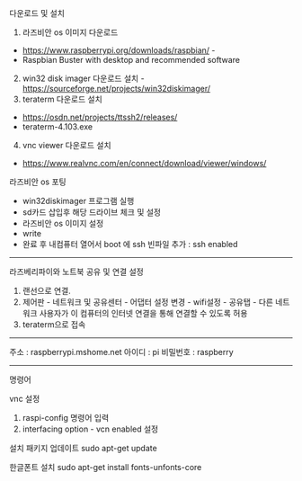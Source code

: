 다운로드 및 설치
1) 라즈비안 os 이미지 다운로드 
- https://www.raspberrypi.org/downloads/raspbian/ - 
- Raspbian Buster with desktop and recommended software
2) win32 disk imager 다운로드 설치
-https://sourceforge.net/projects/win32diskimager/
3) teraterm 다운로드 설치
- https://osdn.net/projects/ttssh2/releases/
- teraterm-4.103.exe
4) vnc viewer 다운로드 설치
- https://www.realvnc.com/en/connect/download/viewer/windows/

라즈비안 os 포팅
- win32diskimager 프로그램 실행
- sd카드 삽입후 해당 드라이브 체크 및 설정
- 라즈비안 os 이미지 설정
- write
- 완료 후 내컴퓨터 열어서 boot 에 ssh 빈파일 추가 : ssh enabled

----------------------------

라즈베리파이와 노트북 공유 및 연결 설정
 1) 랜선으로 연결.
 2) 제어판 - 네트워크 및 공유센터 - 어댑터 설정 변경 - wifi설정 - 공유탭 - 다른 네트워크 사용자가 이 컴퓨터의 인터넷 연결을 통해 연결할 수 있도록 허용
 3) teraterm으로 접속

-----------------------------

주소 : raspberrypi.mshome.net
아이디 : pi
비밀번호 : raspberry

-----------------------------

명령어

vnc 설정
 1) raspi-config 명령어 입력
 2) interfacing option - vcn enabled 설정
 
설치 패키지 업데이트
sudo apt-get update
 
한글폰트 설치
sudo apt-get install fonts-unfonts-core


      
